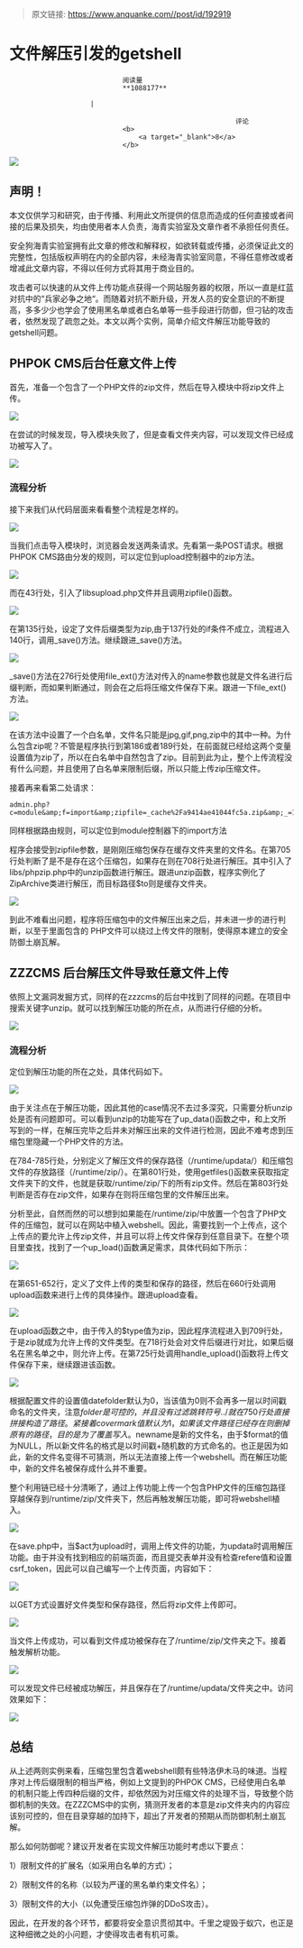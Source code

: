 > 原文链接: https://www.anquanke.com//post/id/192919 


# 文件解压引发的getshell


                                阅读量   
                                **1088177**
                            
                        |
                        
                                                            评论
                                <b>
                                    <a target="_blank">8</a>
                                </b>
                                                                                    



[![](https://p0.ssl.qhimg.com/t01680a0faa934e1a53.png)](https://p0.ssl.qhimg.com/t01680a0faa934e1a53.png)



## 声明！

本文仅供学习和研究，由于传播、利用此文所提供的信息而造成的任何直接或者间接的后果及损失，均由使用者本人负责，海青实验室及文章作者不承担任何责任。

安全狗海青实验室拥有此文章的修改和解释权，如欲转载或传播，必须保证此文的完整性，包括版权声明在内的全部内容，未经海青实验室同意，不得任意修改或者增减此文章内容，不得以任何方式将其用于商业目的。

攻击者可以快速的从文件上传功能点获得一个网站服务器的权限，所以一直是红蓝对抗中的“兵家必争之地“。而随着对抗不断升级，开发人员的安全意识的不断提高，多多少少也学会了使用黑名单或者白名单等一些手段进行防御，但刁钻的攻击者，依然发现了疏忽之处。本文以两个实例，简单介绍文件解压功能导致的getshell问题。



## PHPOK CMS后台任意文件上传

首先，准备一个包含了一个PHP文件的zip文件，然后在导入模块中将zip文件上传。

[![](https://pic2.zhimg.com/v2-46a7c83ceec201136c0933580dd740a5_b.jpg)](https://pic2.zhimg.com/v2-46a7c83ceec201136c0933580dd740a5_b.jpg)

在尝试的时候发现，导入模块失败了，但是查看文件夹内容，可以发现文件已经成功被写入了。

[![](https://pic4.zhimg.com/v2-7d427ba8f59ae3d9204dd63b25891bdb_b.jpg)](https://pic4.zhimg.com/v2-7d427ba8f59ae3d9204dd63b25891bdb_b.jpg)

### 流程分析

接下来我们从代码层面来看看整个流程是怎样的。

[![](https://pic1.zhimg.com/v2-48b4cc3c0511c4e5ac0161440f98bea4_b.jpg)](https://pic1.zhimg.com/v2-48b4cc3c0511c4e5ac0161440f98bea4_b.jpg)

当我们点击导入模块时，浏览器会发送两条请求。先看第一条POST请求。根据PHPOK CMS路由分发的规则，可以定位到upload控制器中的zip方法。

[![](https://pic1.zhimg.com/v2-42675a959c3858da67299dfd0ea500d0_b.jpg)](https://pic1.zhimg.com/v2-42675a959c3858da67299dfd0ea500d0_b.jpg)

而在43行处，引入了libsupload.php文件并且调用zipfile()函数。

[![](https://pic1.zhimg.com/v2-57309b4a076659f2e6eb4ec265170d5c_b.jpg)](https://pic1.zhimg.com/v2-57309b4a076659f2e6eb4ec265170d5c_b.jpg)

在第135行处，设定了文件后缀类型为zip,由于137行处的if条件不成立，流程进入140行，调用_save()方法。继续跟进_save()方法。

[![](https://pic1.zhimg.com/v2-11543042b09fc91cbb2d0d04afa5651c_b.jpg)](https://pic1.zhimg.com/v2-11543042b09fc91cbb2d0d04afa5651c_b.jpg)

_save()方法在276行处使用file_ext()方法对传入的name参数也就是文件名进行后缀判断，而如果判断通过，则会在之后将压缩文件保存下来。跟进一下file_ext()方法。

[![](https://pic1.zhimg.com/v2-25bb71ce12b6dae17ecf5db43d084e40_b.jpg)](https://pic1.zhimg.com/v2-25bb71ce12b6dae17ecf5db43d084e40_b.jpg)

在该方法中设置了一个白名单，文件名只能是jpg,gif,png,zip中的其中一种。为什么包含zip呢？不管是程序执行到第186或者189行处，在前面就已经给这两个变量设置值为zip了，所以在白名单中自然包含了zip。目前到此为止，整个上传流程没有什么问题，并且使用了白名单来限制后缀，所以只能上传zip压缩文件。

接着再来看第二处请求：

```
admin.php?c=module&amp;f=import&amp;zipfile=_cache%2Fa9414ae41044fc5a.zip&amp;_=1570603538199
```

同样根据路由规则，可以定位到module控制器下的import方法

程序会接受到zipfile参数，是刚刚压缩包保存在缓存文件夹里的文件名。在第705行处判断了是不是存在这个压缩包，如果存在则在708行处进行解压。其中引入了libs/phpzip.php中的unzip函数进行解压。跟进unzip函数，程序实例化了ZipArchive类进行解压，而目标路径$to则是缓存文件夹。

[![](https://pic4.zhimg.com/v2-dae39a6fd9323d1f9df2b9e8c5c33067_b.jpg)](https://pic4.zhimg.com/v2-dae39a6fd9323d1f9df2b9e8c5c33067_b.jpg)

到此不难看出问题，程序将压缩包中的文件解压出来之后，并未进一步的进行判断，以至于里面包含的 PHP文件可以绕过上传文件的限制，使得原本建立的安全防御土崩瓦解。



## ZZZCMS 后台解压文件导致任意文件上传

依照上文漏洞发掘方式，同样的在zzzcms的后台中找到了同样的问题。在项目中搜索关键字unzip。就可以找到解压功能的所在点，从而进行仔细的分析。

[![](https://pic4.zhimg.com/v2-5e0809efb6a11cb825f02fc66d32261b_b.jpg)](https://pic4.zhimg.com/v2-5e0809efb6a11cb825f02fc66d32261b_b.jpg)

### 流程分析

定位到解压功能的所在之处，具体代码如下。

[![](https://pic1.zhimg.com/v2-7cf991993b6073f16ee0c44f4679fddc_b.jpg)](https://pic1.zhimg.com/v2-7cf991993b6073f16ee0c44f4679fddc_b.jpg)

由于关注点在于解压功能，因此其他的case情况不去过多深究，只需要分析unzip处是否有问题即可。可以看到unzip的功能写在了up_data()函数之中，和上文所写到的一样，在解压完毕之后并未对解压出来的文件进行检测，因此不难考虑到压缩包里隐藏一个PHP文件的方法。

在784-785行处，分别定义了解压文件的保存路径（/runtime/updata/）和压缩包文件的存放路径（/runtime/zip/）。在第801行处，使用getfiles()函数来获取指定文件夹下的文件，也就是获取/runtime/zip/下的所有zip文件。然后在第803行处判断是否存在zip文件，如果存在则将压缩包里的文件解压出来。

分析至此，自然而然的可以想到如果能在/runtime/zip/中放置一个包含了PHP文件的压缩包，就可以在网站中植入webshell。因此，需要找到一个上传点，这个上传点的要允许上传zip文件，并且可以将上传文件保存到任意目录下。在整个项目里查找，找到了一个up_load()函数满足需求，具体代码如下所示：

[![](https://pic4.zhimg.com/v2-8c60c4ec2cbdcdac1bfa7bcd07254eeb_b.jpg)](https://pic4.zhimg.com/v2-8c60c4ec2cbdcdac1bfa7bcd07254eeb_b.jpg)

在第651-652行，定义了文件上传的类型和保存的路径，然后在660行处调用upload函数来进行上传的具体操作。跟进upload查看。

[![](https://pic4.zhimg.com/v2-96ec783412718fad94c7dcf899e2b2ab_b.jpg)](https://pic4.zhimg.com/v2-96ec783412718fad94c7dcf899e2b2ab_b.jpg)

在upload函数之中，由于传入的$type值为zip，因此程序流程进入到709行处，于是zip就成为允许上传的文件类型。在718行处会对文件后缀进行对比，如果后缀名在黑名单之中，则允许上传。在第725行处调用handle_upload()函数将上传文件保存下来，继续跟进该函数。

[![](https://pic2.zhimg.com/v2-a548cc253a2207ea5e208059226aa8d1_b.jpg)](https://pic2.zhimg.com/v2-a548cc253a2207ea5e208059226aa8d1_b.jpg)

根据配置文件的设置值datefolder默认为0，当该值为0则不会再多一层以时间戳命名的文件夹，注意$folder是可控的，并且没有过滤跳转符号../就在750行处直接拼接构造了路径。紧接着covermark值默认为1，如果该文件路径已经存在则删掉原有的路径，目的是为了覆盖写入。$newname是新的文件名，由于$format的值为NULL，所以新文件名的格式是以时间戳+随机数的方式命名的。也正是因为如此，新的文件名变得不可猜测，所以无法直接上传一个webshell。而在解压功能中，新的文件名被保存成什么并不重要。

整个利用链已经十分清晰了，通过上传功能上传一个包含PHP文件的压缩包路径穿越保存到/runtime/zip/文件夹下，然后再触发解压功能，即可将webshell植入。

[![](https://pic4.zhimg.com/v2-4db2dbfbf5b0c34b334214b834ec498f_b.jpg)](https://pic4.zhimg.com/v2-4db2dbfbf5b0c34b334214b834ec498f_b.jpg)

在save.php中，当$act为upload时，调用上传文件的功能，为updata时调用解压功能。由于并没有找到相应的前端页面，而且提交表单并没有检查refere值和设置csrf_token，因此可以自己编写一个上传页面，内容如下：

[![](https://pic2.zhimg.com/v2-0b71ccc3037fbfa3dfa1fde1bde30365_b.jpg)](https://pic2.zhimg.com/v2-0b71ccc3037fbfa3dfa1fde1bde30365_b.jpg)

以GET方式设置好文件类型和保存路径，然后将zip文件上传即可。

[![](https://pic1.zhimg.com/v2-34fb8642e7b263b8c329e24365dc6260_b.jpg)](https://pic1.zhimg.com/v2-34fb8642e7b263b8c329e24365dc6260_b.jpg)

当文件上传成功，可以看到文件成功被保存在了/runtime/zip/文件夹之下。接着触发解析功能。

[![](https://pic2.zhimg.com/v2-91af6d9813f0848b8ce9cc307a6d74bd_b.jpg)](https://pic2.zhimg.com/v2-91af6d9813f0848b8ce9cc307a6d74bd_b.jpg)

可以发现文件已经被成功解压，并且保存在了/runtime/updata/文件夹之中。访问效果如下：

[![](https://pic2.zhimg.com/v2-96f946e2f6d85930dad525547af234bd_b.jpg)](https://pic2.zhimg.com/v2-96f946e2f6d85930dad525547af234bd_b.jpg)



## 总结

从上述两则实例来看，压缩包里包含着webshell颇有些特洛伊木马的味道。当程序对上传后缀限制的相当严格，例如上文提到的PHPOK CMS，已经使用白名单的机制只能上传四种后缀的文件，却依然因为对压缩文件的处理不当，导致整个防御机制的失效。在ZZZCMS中的实例，猜测开发者的本意是zip文件夹内的内容应该别可控的，但在目录穿越的加持下，超出了开发者的预期从而防御机制土崩瓦解。

那么如何防御呢？建议开发者在实现文件解压功能时考虑以下要点：

1）限制文件的扩展名（如采用白名单的方式）；

2）限制文件的名称（以较为严谨的黑名单约束文件名）；

3）限制文件的大小（以免遭受压缩包炸弹的DDoS攻击）。

因此，在开发的各个环节，都要将安全意识贯彻其中。千里之堤毁于蚁穴，也正是这种细微之处的小问题，才使得攻击者有机可乘。
